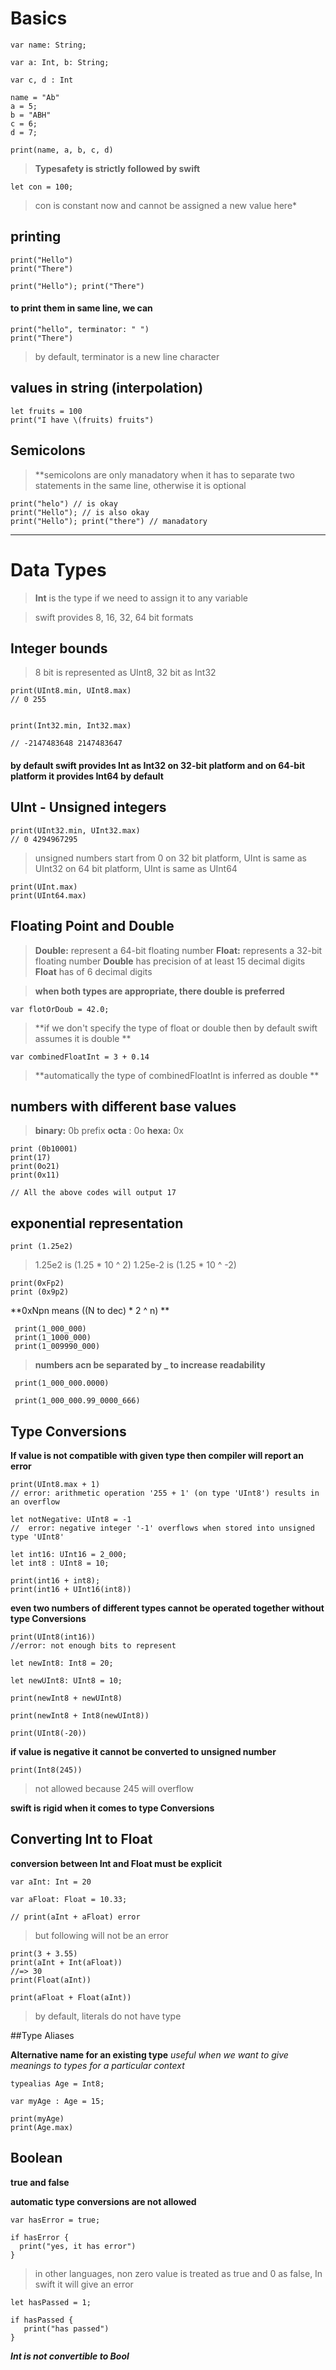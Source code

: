 # Basics

``` 
var name: String;

var a: Int, b: String;

var c, d : Int

name = "Ab"
a = 5;
b = "ABH"
c = 6;
d = 7;

print(name, a, b, c, d)
```
> **Typesafety is strictly followed by swift**

```
let con = 100;
```
> con is constant now and cannot be assigned a new value here*


## printing

```
print("Hello")
print("There")

print("Hello"); print("There")
```

#### to print them in same line, we can 

```
print("hello", terminator: " ")
print("There")
```
> by default, terminator is a new line character

## values in string (interpolation)

```
let fruits = 100
print("I have \(fruits) fruits")
```

## Semicolons

> **semicolons are only manadatory when it has to separate two statements in the same line, otherwise it is optional

```
print("helo") // is okay
print("Hello"); // is also okay
print("Hello"); print("there") // manadatory
```

------------------

# Data Types
  
> **Int** is the type if we need to assign it to any variable

> swift provides 8, 16, 32, 64 bit formats 


## Integer bounds

> 8 bit is represented as UInt8, 32 bit as Int32

```
print(UInt8.min, UInt8.max)
// 0 255


print(Int32.min, Int32.max)

// -2147483648 2147483647
```


#### by default swift provides Int as Int32 on 32-bit platform and on 64-bit platform it provides Int64 by default


## UInt - Unsigned integers

```
print(UInt32.min, UInt32.max)
// 0 4294967295

```

> unsigned numbers start from 0
> on 32 bit platform, UInt is same as UInt32
> on 64 bit platform, UInt is same as UInt64

```
print(UInt.max)
print(UInt64.max)
```


## Floating Point and Double

> **Double:** represent a 64-bit floating number
> **Float:** represents a 32-bit floating number
> **Double** has precision of at least 15 decimal digits
> **Float** has of 6 decimal digits

> **when both types are appropriate, there double is preferred**

```
var flotOrDoub = 42.0;
```
> **if we don't specify the type of float or double then by default swift assumes it is double **

```
var combinedFloatInt = 3 + 0.14
```
> **automatically the type of combinedFloatInt is inferred as double **


## numbers with different base values

> **binary:** 0b prefix
> **octa** : 0o
> **hexa:** 0x

```
print (0b10001)
print(17)
print(0o21)
print(0x11)

// All the above codes will output 17
```


## exponential representation

```
print (1.25e2)
```

> 1.25e2 is (1.25 * 10 ^ 2)
> 1.25e-2 is (1.25 * 10 ^ -2)

```
print(0xFp2)
print (0x9p2)
```

**0xNpn means ((N to dec) * 2 ^ n) **

```
 print(1_000_000)
 print(1_1000_000)
 print(1_009990_000)
```

> **numbers acn be separated by _ to increase readability**

```
 print(1_000_000.0000)

 print(1_000_000.99_0000_666)
```
 


## Type Conversions

**If value is not compatible with given type then compiler will report an error**


```
print(UInt8.max + 1)
// error: arithmetic operation '255 + 1' (on type 'UInt8') results in an overflow

let notNegative: UInt8 = -1
//  error: negative integer '-1' overflows when stored into unsigned type 'UInt8'

let int16: UInt16 = 2_000;
let int8 : UInt8 = 10;

print(int16 + int8);
print(int16 + UInt16(int8))
```
**even two numbers of different types cannot be operated together without type Conversions**

```
print(UInt8(int16))
//error: not enough bits to represent

let newInt8: Int8 = 20;

let newUInt8: UInt8 = 10;

print(newInt8 + newUInt8)

print(newInt8 + Int8(newUInt8))
```
```
print(UInt8(-20))
```
**if value is negative it cannot be converted to unsigned number**
```
print(Int8(245))
```
> not allowed because 245 will overflow

**swift is rigid when it comes to type Conversions**



## Converting Int to Float

**conversion between Int and Float must be explicit**

```
var aInt: Int = 20

var aFloat: Float = 10.33;

// print(aInt + aFloat) error

```
> but following will not be an error

```
print(3 + 3.55)
print(aInt + Int(aFloat))
//=> 30
print(Float(aInt))

print(aFloat + Float(aInt))
```
> by default, literals do not have type



##Type Aliases

**Alternative name for an existing type**
*useful when we want to give meanings to types for a particular context*

```
typealias Age = Int8;

var myAge : Age = 15;

print(myAge)
print(Age.max)
```


## Boolean


**true and false**

**automatic type conversions are not allowed**

```
var hasError = true;

if hasError {
  print("yes, it has error")
}
```

> in other languages, non zero value is treated as true and 0 as false,
> In swift it will give an error

```
let hasPassed = 1;

if hasPassed {
   print("has passed")
}
```
***Int is not convertible to Bool***
